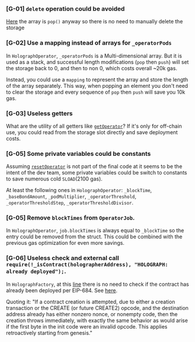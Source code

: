 
### [G-01] `delete` operation could be avoided
[Here](https://github.com/code-423n4/2022-10-holograph/blob/f8c2eae866280a1acfdc8a8352401ed031be1373/src/HolographOperator.sol#L1049) the array is `pop()` anyway so there is no need to manually delete the storage


### [G-02] Use a mapping instead of arrays for `_operatorPods`

In `HolographOperator`, `_operatorPods` is a Multi-dimensional array. But it is used as a stack, and successful length modifications (`pop` then `push`) will set the storage back to 0, and then to non 0, which costs overall ~20k gas.

Instead, you could use a `mapping` to represent the array and store the length of the array separately. This way, when popping an element you don't need to clear the storage and every sequence of `pop` then `push` will save you 10k gas.


### [G-03] Useless getters

What are the utility of all getters like [`getOperator`](https://github.com/code-423n4/2022-10-holograph/blob/f8c2eae866280a1acfdc8a8352401ed031be1373/contracts/HolographBridge.sol#L492)? If it's only for off-chain use, you could read from the storage slot directly and save deployment costs.


### [G-05] Some private variables could be constants

Assuming [`resetOperator`](https://github.com/code-423n4/2022-10-holograph/blob/f8c2eae866280a1acfdc8a8352401ed031be1373/contracts/HolographOperator.sol#L278) is not part of the final code at it seems to be the intent of the dev team, some private variables could be switch to constants to save numerous cold `SLOAD`(2100 gas). 

At least the following ones in `HolographOperator`: `_blockTime`, `_baseBondAmount`, `_podMultiplier`, `_operatorThreshold`, `_operatorThresholdStep`, `_operatorThresholdDivisor`.


### [G-05] Remove `blockTimes` from `OperatorJob`.

In `HolographOperator`, `job.blockTimes` is always equal to `_blockTime` so the entry could be removed from the struct. This could be combined with the previous gas optimization for even more savings.


### [G-06] Useless check and external call `require(!_isContract(holographerAddress), "HOLOGRAPH: already deployed");`.

In `HolographFactory`, at this [line](https://github.com/code-423n4/2022-10-holograph/blob/f8c2eae866280a1acfdc8a8352401ed031be1373/src/HolographFactory.sol#L129) there is no need to check if the contract has already been deployed per EIP-684. See [here](https://eips.ethereum.org/EIPS/eip-1014).

Quoting it: "If a contract creation is attempted, due to either a creation transaction or the CREATE (or future CREATE2) opcode, and the destination address already has either nonzero nonce, or nonempty code, then the creation throws immediately, with exactly the same behavior as would arise if the first byte in the init code were an invalid opcode. This applies retroactively starting from genesis."
